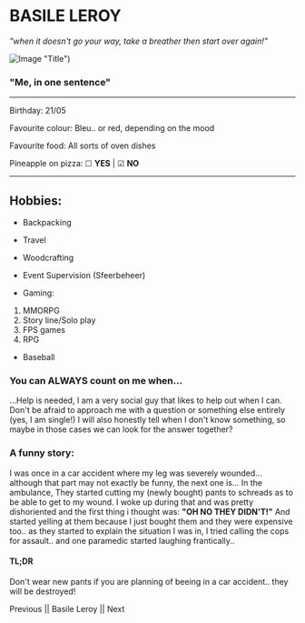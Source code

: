 # BASILE LEROY

*"when it doesn't go your way, take a breather then start over again!"*


![Image](https://raw.githubusercontent.com/basileLeroy/ReadMe/main/me.jpg) "Title")

### "Me, in one sentence"

---

Birthday: 21/05

Favourite colour: Bleu.. or red, depending on the mood

Favourite food: All sorts of oven dishes

Pineapple on pizza: &#9744; **YES** | &#9745; **NO**

---

## Hobbies:

* Backpacking

* Travel

* Woodcrafting

* Event Supervision (Sfeerbeheer)

* Gaming: 
 1. MMORPG 
 2. Story line/Solo play
 3. FPS games
 4. RPG

* Baseball

### You can ALWAYS count on me when...

...Help is needed, I am a very social guy that likes to help out when I can. Don't be afraid to approach me with a question or something else entirely (yes, I am single!)
I will also honestly tell when I don't know something, so maybe in those cases we can look for the answer together?

### A funny story:

I was once in a car accident where my leg was severely wounded... although that part may not exactly be funny, the next one is... In the ambulance, They started cutting my (newly bought) pants to schreads as to be able to get to my wound. I woke up during that and was pretty dishoriented and the first thing i thought was: **"OH NO THEY DIDN'T!"** And started yelling at them because I just bought them and they were expensive too.. as they started to explain the situation I was in, I tried calling the cops for assault.. and one paramedic started laughing frantically..

#### TL;DR

Don't wear new pants if you are planning of beeing in a car accident.. they will be destroyed!

Previous || Basile Leroy || Next